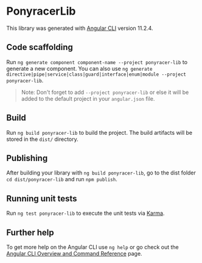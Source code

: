 # PonyracerLib

This library was generated with [Angular CLI](https://github.com/angular/angular-cli) version 11.2.4.

## Code scaffolding

Run `ng generate component component-name --project ponyracer-lib` to generate a new component. You can also use `ng generate directive|pipe|service|class|guard|interface|enum|module --project ponyracer-lib`.
> Note: Don't forget to add `--project ponyracer-lib` or else it will be added to the default project in your `angular.json` file. 

## Build

Run `ng build ponyracer-lib` to build the project. The build artifacts will be stored in the `dist/` directory.

## Publishing

After building your library with `ng build ponyracer-lib`, go to the dist folder `cd dist/ponyracer-lib` and run `npm publish`.

## Running unit tests

Run `ng test ponyracer-lib` to execute the unit tests via [Karma](https://karma-runner.github.io).

## Further help

To get more help on the Angular CLI use `ng help` or go check out the [Angular CLI Overview and Command Reference](https://angular.io/cli) page.
